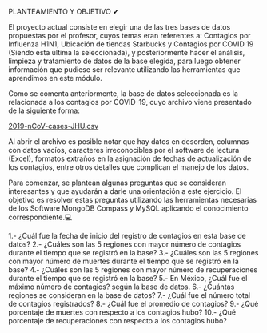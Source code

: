 PLANTEAMIENTO Y OBJETIVO ✔

El proyecto actual consiste en elegir una de las tres bases de datos propuestas por el profesor, cuyos temas eran referentes a:
Contagios por Influenza H1N1, Ubicación de tiendas Starbucks y Contagios por COVID 19 (Siendo esta última la seleccionada), 
y posteriormente hacer el análisis, limpieza y tratamiento de datos de la base elegida, para luego obtener información que 
pudiese ser relevante utilizando las herramientas que aprendimos en este módulo.

Como se comenta anteriormente, la base de datos seleccionada es la relacionada a los contagios por COVID-19, cuyo archivo 
viene presentado de la siguiente forma:

[2019-nCoV-cases-JHU.csv](https://github.com/andiisantoss/QueryCompetition/files/14392148/2019-nCoV-cases-JHU.csv)

Al abrir el archivo es posible notar que hay datos en desorden, columnas con datos vacíos, caracteres irreconocibles por el 
software de lectura (Excel), formatos extraños en la asignación de fechas de actualización de los contagios, entre otros 
detalles que complican el manejo de los datos.

Para comenzar, se plantean algunas preguntas que se consideran interesantes y que ayudarán a darle una orientación a este ejercicio. 
El objetivo es resolver estas preguntas utilizando las herramientas necesarias de los Software MongoDB Compass y MySQL
aplicando el conocimiento correspondiente.💻

1.- ¿Cuál fue la fecha de inicio del registro de contagios en esta base de datos?
2.- ¿Cuáles son las 5 regiones con mayor número de contagios durante el tiempo que se registró en la base?
3.- ¿Cuáles son las 5 regiones con mayor número de muertes durante el tiempo que se registró en la base?
4.- ¿Cuáles son las 5 regiones con mayor número de recuperaciones durante el tiempo que se registró en la base?
5.- En México, ¿Cuál fue el máximo número de contagios? según la base de datos.
6.- ¿Cuántas regiones se consideran en la base de datos?
7.- ¿Cuál fue el número total de contagios registrados?
8.- ¿Cuál fue el promedio de contagios?
9.- ¿Qué porcentaje de muertes con respecto a los contagios hubo?
10.- ¿Qué porcentaje de recuperaciones con respecto a los contagios hubo?



